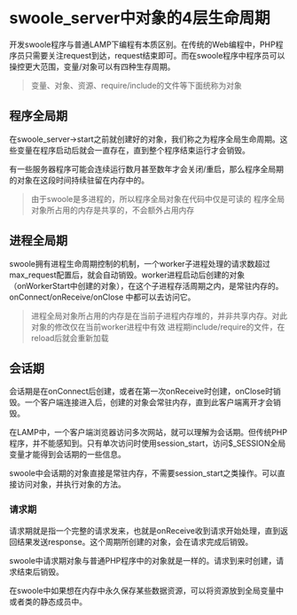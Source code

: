 # swoole_server中对象的4层生命周期
开发swoole程序与普通LAMP下编程有本质区别。在传统的Web编程中，PHP程序员只需要关注request到达，request结束即可。而在swoole程序中程序员可以操控更大范围，变量/对象可以有四种生存周期。

>变量、对象、资源、require/include的文件等下面统称为对象

## 程序全局期
在swoole_server->start之前就创建好的对象，我们称之为程序全局生命周期。这些变量在程序启动后就会一直存在，直到整个程序结束运行才会销毁。

有一些服务器程序可能会连续运行数月甚至数年才会关闭/重启，那么程序全局期的对象在这段时间持续驻留在内存中的。

>由于swoole是多进程的，所以程序全局对象在代码中仅是可读的
>程序全局对象所占用的内存是共享的，不会额外占用内存

## 进程全局期
swoole拥有进程生命周期控制的机制，一个worker子进程处理的请求数超过max_request配置后，就会自动销毁。worker进程启动后创建的对象（onWorkerStart中创建的对象），在这个子进程存活周期之内，是常驻内存的。onConnect/onReceive/onClose 中都可以去访问它。

>进程全局对象所占用的内存是在当前子进程内存堆的，并非共享内存。对此对象的修改仅在当前worker进程中有效
>进程期include/require的文件，在reload后就会重新加载

## 会话期
会话期是在onConnect后创建，或者在第一次onReceive时创建，onClose时销毁。一个客户端连接进入后，创建的对象会常驻内存，直到此客户端离开才会销毁。

在LAMP中，一个客户端浏览器访问多次网站，就可以理解为会话期。但传统PHP程序，并不能感知到。只有单次访问时使用session_start，访问$_SESSION全局变量才能得到会话期的一些信息。

swoole中会话期的对象直接是常驻内存，不需要session_start之类操作。可以直接访问对象，并执行对象的方法。

### 请求期
请求期就是指一个完整的请求发来，也就是onReceive收到请求开始处理，直到返回结果发送response。这个周期所创建的对象，会在请求完成后销毁。

swoole中请求期对象与普通PHP程序中的对象就是一样的。请求到来时创建，请求结束后销毁。


在swoole中如果想在内存中永久保存某些数据资源，可以将资源放到全局变量中或者类的静态成员中。

